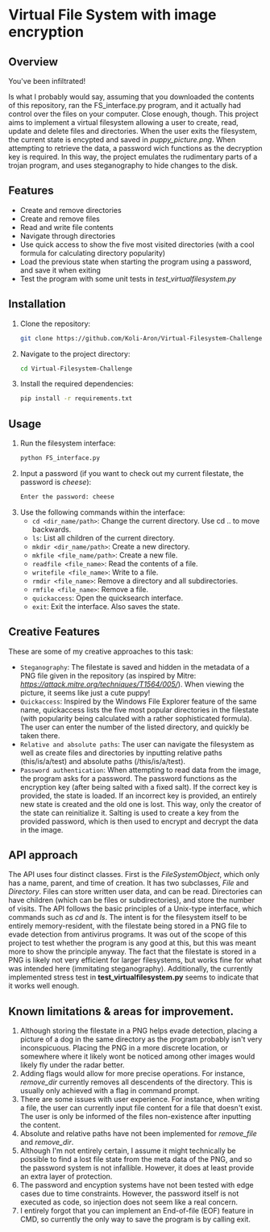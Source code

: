
# Virtual File System with image encryption

## Overview
You've been infiltrated!

Is what I probably would say, assuming that you downloaded the contents of this repository, ran the FS_interface.py program, and it actually had control over the files on your computer. Close enough, though.
This project aims to implement a virtual filesystem allowing a user to create, read, update and delete files and directories. When the user exits the filesystem, the current state is encypted and saved in _puppy_picture.png_. When attempting to retrieve the data, a password wich functions as the decryption key is required. In this way, the project emulates the rudimentary parts of a trojan program, and uses steganography to hide changes to the disk.

## Features
- Create and remove directories
- Create and remove files
- Read and write file contents
- Navigate through directories
- Use quick access to show the five most visited directories (with a cool formula for calculating directory popularity)
- Load the previous state when starting the program using a password, and save it when exiting
- Test the program with some unit tests in _test_virtualfilesystem.py_

## Installation
1. Clone the repository:
    ```sh
    git clone https://github.com/Koli-Aron/Virtual-Filesystem-Challenge.git
    ```
2. Navigate to the project directory:
    ```sh
    cd Virtual-Filesystem-Challenge
    ```
3. Install the required dependencies:
    ```sh
    pip install -r requirements.txt
    ```

## Usage
1. Run the filesystem interface:
    ```sh
    python FS_interface.py
    ```
2. Input a password (if you want to check out my current filestate, the password is _cheese_):
    ```sh
    Enter the password: cheese
    ```
3. Use the following commands within the interface:
    - `cd <dir_name/path>`: Change the current directory. Use cd .. to move backwards.
    - `ls`: List all children of the current directory.
    - `mkdir <dir_name/path>`: Create a new directory.
    - `mkfile <file_name/path>`: Create a new file.
    - `readfile <file_name>`: Read the contents of a file.
    - `writefile <file_name>`: Write to a file.
    - `rmdir <file_name>`: Remove a directory and all subdirectories.
    - `rmfile <file_name>`: Remove a file.
    - `quickaccess`: Open the quicksearch interface.
    - `exit`: Exit the interface. Also saves the state.

## Creative Features

These are some of my creative approaches to this task:
- `Steganography`: The filestate is saved and hidden in the metadata of a PNG file given in the repository (as inspired by Mitre: _https://attack.mitre.org/techniques/T1564/005/_). When viewing the picture, it seems like just a cute puppy!
- `Quickaccess`: Inspired by the Windows File Explorer feature of the same name, quickaccess lists the five most popular directories in the filestate (with popularity being calculated with a rather sophisticated formula). The user can enter the number of the listed directory, and quickly be taken there.
- `Relative and absolute paths`: The user can navigate the filesystem as well as create files and directories by inputting relative paths (this/is/a/test) and absolute paths (/this/is/a/test).
- `Password authentication`: When attempting to read data from the image, the program asks for a password. The password functions as the encryption key (after being salted with a fixed salt). If the correct key is provided, the state is loaded. If an incorrect key is provided, an entirely new state is created and the old one is lost. This way, only the creator of the state can reinitialize it. Salting is used to create a key from the provided password, which is then used to encrypt and decrypt the data in the image.

## API approach

The API uses four distinct classes. First is the _FileSystemObject_, which only has a name, parent, and time of creation. It has two subclasses, _File_ and _Directory_. Files can store written user data, and can be read. Directories can have children (which can be files or subdirectories), and store the number of visits.
The API follows the basic principles of a Unix-type interface, which commands such as _cd_ and _ls_.
The intent is for the filesystem itself to be entirely memory-resident, with the filestate being stored in a PNG file to evade detection from antivirus programs. It was out of the scope of this project to test whether the program is any good at this, but this was meant more to show the principle anyway.
The fact that the filestate is stored in a PNG is likely not very efficient for larger filesystems, but works fine for what was intended here (immitating steganography). Additionally, the currently implemented stress test in __test_virtualfilesystem.py__ seems to indicate that it works well enough.

## Known limitations & areas for improvement.
1. Although storing the filestate in a PNG helps evade detection, placing a picture of a dog in the same directory as the program probably isn't very inconspicuous. Placing the PNG in a more discrete location, or somewhere where it likely wont be noticed among other images would likely fly under the radar better.
2. Adding flags would allow for more precise operations. For instance, _remove_dir_ currently removes all descendents of the directory. This is usually only achieved with a flag in command prompt.
3. There are some issues with user experience. For instance, when writing a file, the user can currently input file content for a file that doesn't exist. The user is only be informed of the files non-existence after inputting the content.
4. Absolute and relative paths have not been implemented for _remove_file_ and _remove_dir_.
5. Although I'm not entirely certain, I assume it might technically be possible to find a lost file state from the meta data of the PNG, and so the password system is not infallible. However, it does at least provide an extra layer of protection.
6. The password and encyption systems have not been tested with edge cases due to time constraints. However, the password itself is not executed as code, so injection does not seem like a real concern.
7. I entirely forgot that you can implement an End-of-file (EOF) feature in CMD, so currently the only way to save the program is by calling exit.
